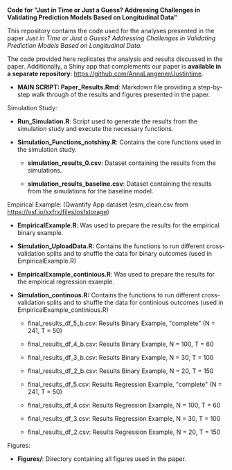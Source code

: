 **Code for "Just in Time or Just a Guess? Addressing Challenges in Validating Prediction Models Based on Longitudinal Data"**

This repository contains the code used for the analyses presented in the paper *Just in Time or Just a Guess? Addressing Challenges in Validating Prediction Models Based on Longitudinal Data.*

The code provided here replicates the analysis and results discussed in the paper. Additionally, a Shiny app that complements our paper is **available in a separate repository**: <https://github.com/AnnaLangener/Justintime>.

-   **MAIN SCRIPT: Paper_Results.Rmd**: Markdown file providing a step-by-step walk through of the results and figures presented in the paper.

Simulation Study:

-   **Run_Simulation.R**: Script used to generate the results from the simulation study and execute the necessary functions.

-   **Simulation_Functions_notshiny.R**: Contains the core functions used in the simulation study.

    -   **simulation_results_0.csv**: Dataset containing the results from the simulations.

    -   **simulation_results_baseline.csv**: Dataset containing the results from the simulations for the baseline model.

Empirical Example: (Qwantify App dataset (esm_clean.csv from <https://osf.io/sxfrx/files/osfstorage>)

-   **EmpiricalExample.R**: Was used to prepare the results for the empirical binary example.

-   **Simulation_UploadData.R:** Contains the functions to run different cross-validation splits and to shuffle the data for binary outcomes (used in EmpiricalExample.R)

-   **EmpiricalExample_continious.R**: Was used to prepare the results for the empirical regression example.

-   **Simulation_continous.R:** Contains the functions to run different cross-validation splits and to shuffle the data for continious outcomes (used in EmpiricalExample_continious.R)

    -   final_results_df_5_b.csv: Results Binary Example, "complete" (N = 241, T = 50)

    -   final_results_df_4_b.csv: Results Binary Example, N = 100, T = 60

    -   final_results_df_3_b.csv: Results Binary Example, N = 30, T = 100

    -   final_results_df_2_b.csv: Results Binary Example, N = 20, T = 150

    -   final_results_df_5.csv: Results Regression Example, "complete" (N = 241, T = 50)

    -   final_results_df_4.csv: Results Regression Example, N = 100, T = 60

    -   final_results_df_3.csv: Results Regression Example, N = 30, T = 100

    -   final_results_df_2.csv: Results Regression Example, N = 20, T = 150

Figures:

-   **Figures/**: Directory containing all figures used in the paper.
